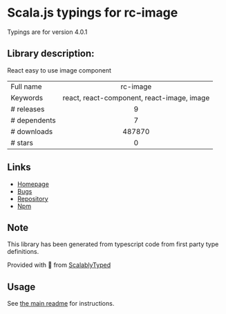 
# Scala.js typings for rc-image

Typings are for version 4.0.1

## Library description:
React easy to use image component

|                    |                 |
| ------------------ | :-------------: |
| Full name          | rc-image |
| Keywords           | react, react-component, react-image, image |
| # releases         | 9 |
| # dependents       | 7 |
| # downloads        | 487870 |
| # stars            | 0 |

## Links
- [Homepage](http://github.com/react-component/image)
- [Bugs](http://github.com/react-component/image/issues)
- [Repository](https://github.com/react-component/image)
- [Npm](https://www.npmjs.com/package/rc-image)
    


## Note
This library has been generated from typescript code from first party type definitions.

Provided with :purple_heart: from [ScalablyTyped](https://github.com/oyvindberg/ScalablyTyped)

## Usage
See [the main readme](../../readme.md) for instructions.


